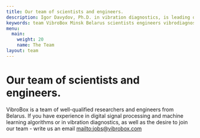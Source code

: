 ```yaml
---
title: Our team of scientists and engineers.
description: Igor Davydov, Ph.D. in vibration diagnostics, is leading our scientists and hardware engineers. Alexander Borsuk helps our software engineers to scale world wide with his MAPS.ME experience.
keywords: team VibroBox Minsk Belarus scientists engineers vibrodiagnosts DSP hardware
menu:
  main:
    weight: 20
    name: The Team
layout: team
---
```


# Our team of scientists and engineers.

VibroBox is a team of well-qualified researchers and engineers from Belarus. If you have experience in digital signal processing and machine learning algorithms or in vibration diagnostics, as well as the desire to join our team - write us an email <mailto:jobs@vibrobox.com>